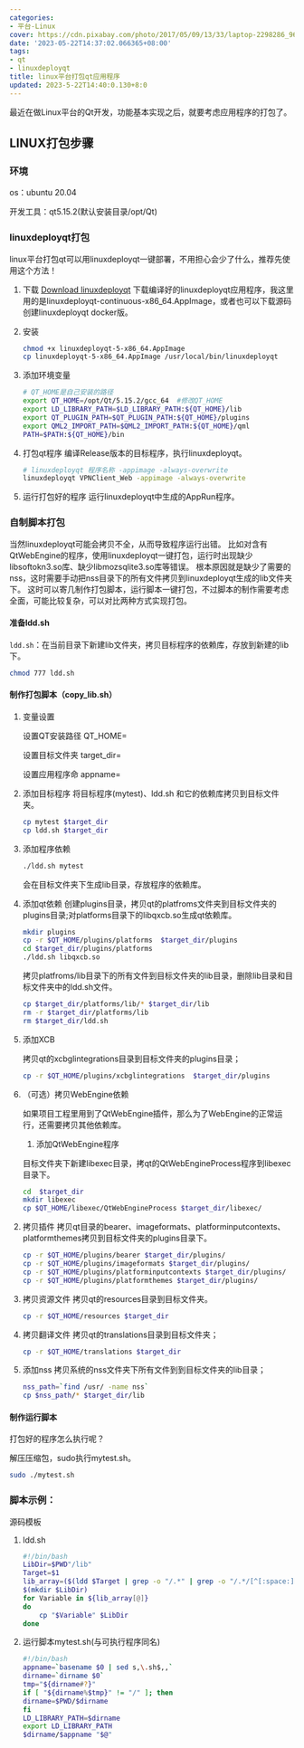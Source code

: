```yaml
---
categories:
- 平台-Linux
cover: https://cdn.pixabay.com/photo/2017/05/09/13/33/laptop-2298286_960_720.png
date: '2023-05-22T14:37:02.066365+08:00'
tags:
- qt
- linuxdeployqt
title: linux平台打包qt应用程序
updated: 2023-5-22T14:40:0.130+8:0
---
```


最近在做Linux平台的Qt开发，功能基本实现之后，就要考虑应用程序的打包了。

## LINUX打包步骤

### 环境

os：ubuntu 20.04

开发工具：qt5.15.2(默认安装目录/opt/Qt)

### linuxdeployqt打包

linux平台打包qt可以用linuxdeployqt一键部署，不用担心会少了什么，推荐先使用这个方法！

1. 下载
   [Download linuxdeployqt](https://github.com/probonopd/linuxdeployqt/releases)
   下载编译好的linuxdeployqt应用程序，我这里用的是linuxdeployqt-continuous-x86_64.AppImage，或者也可以下载源码创建linuxdeployqt docker版。

2. 安装
   
   ```bash
   chmod +x linuxdeployqt-5-x86_64.AppImage
   cp linuxdeployqt-5-x86_64.AppImage /usr/local/bin/linuxdeployqt
   ```

3. 添加环境变量
   
   ```bash
   # QT_HOME是自己安装的路径
   export QT_HOME=/opt/Qt/5.15.2/gcc_64  #修改QT_HOME
   export LD_LIBRARY_PATH=$LD_LIBRARY_PATH:${QT_HOME}/lib
   export QT_PLUGIN_PATH=$QT_PLUGIN_PATH:${QT_HOME}/plugins
   export QML2_IMPORT_PATH=$QML2_IMPORT_PATH:${QT_HOME}/qml
   PATH=$PATH:${QT_HOME}/bin
   ```

4. 打包qt程序
   编译Release版本的目标程序，执行linuxdeployqt。
   
   ```bash
   # linuxdeployqt 程序名称 -appimage -always-overwrite
   linuxdeployqt VPNClient_Web -appimage -always-overwrite
   ```

5. 运行打包好的程序
   运行linuxdeployqt中生成的AppRun程序。

### 自制脚本打包

当然linuxdeployqt可能会拷贝不全，从而导致程序运行出错。
比如对含有QtWebEngine的程序，使用linuxdeployqt一键打包，运行时出现缺少libsoftokn3.so库、缺少libmozsqlite3.so库等错误。
根本原因就是缺少了需要的nss，这时需要手动把nss目录下的所有文件拷贝到linuxdeployqt生成的lib文件夹下。
这时可以寄几制作打包脚本，运行脚本一键打包，不过脚本的制作需要考虑全面，可能比较复杂，可以对比两种方式实现打包。

#### 准备ldd.sh

`ldd.sh`：在当前目录下新建lib文件夹，拷贝目标程序的依赖库，存放到新建的lib下。

```bash
chmod 777 ldd.sh
```
#### 制作打包脚本（copy_lib.sh）

1. 变量设置

   设置QT安装路径 QT_HOME= 

   设置目标文件夹 target_dir=

   设置应用程序命 appname=

2. 添加目标程序
   将目标程序(mytest)、ldd.sh 和它的依赖库拷贝到目标文件夹。

   ```bash
   cp mytest $target_dir
   cp ldd.sh $target_dir
   ```

3. 添加程序依赖

   ```bash
   ./ldd.sh mytest
   ```
   会在目标文件夹下生成lib目录，存放程序的依赖库。

4. 添加qt依赖
   创建plugins目录，拷贝qt的platfroms文件夹到目标文件夹的plugins目录;对platforms目录下的libqxcb.so生成qt依赖库。

   ```bash
   mkdir plugins
   cp -r $QT_HOME/plugins/platforms  $target_dir/plugins
   cd $target_dir/plugins/platforms
   ./ldd.sh libqxcb.so
   ```

   拷贝platfroms/lib目录下的所有文件到目标文件夹的lib目录，删除lib目录和目标文件夹中的ldd.sh文件。
   
   ```bash
   cp $target_dir/platforms/lib/* $target_dir/lib
   rm -r $target_dir/platforms/lib
   rm $target_dir/ldd.sh
   ```

5. 添加XCB

   拷贝qt的xcbglintegrations目录到目标文件夹的plugins目录；
   
   ```bash
   cp -r $QT_HOME/plugins/xcbglintegrations  $target_dir/plugins
   ```

4. （可选）拷贝WebEngine依赖

   如果项目工程里用到了QtWebEngine插件，那么为了WebEngine的正常运行，还需要拷贝其他依赖库。

   1) 添加QtWebEngine程序

   目标文件夹下新建libexec目录，拷qt的QtWebEngineProcess程序到libexec目录下。
   
   ```bash
   cd  $target_dir
   mkdir libexec
   cp $QT_HOME/libexec/QtWebEngineProcess $target_dir/libexec/
   ```

2) 拷贝插件
   拷贝qt目录的bearer、imageformats、platforminputcontexts、platformthemes拷贝到目标文件夹的plugins目录下。
   
   ```bash
   cp -r $QT_HOME/plugins/bearer $target_dir/plugins/
   cp -r $QT_HOME/plugins/imageformats $target_dir/plugins/
   cp -r $QT_HOME/plugins/platforminputcontexts $target_dir/plugins/
   cp -r $QT_HOME/plugins/platformthemes $target_dir/plugins/
   ```

3) 拷贝资源文件
   拷贝qt的resources目录到目标文件夹。
   ```bash
   cp -r $QT_HOME/resources $target_dir
   ```

4) 拷贝翻译文件
   拷贝qt的translations目录到目标文件夹；
   ```bash
   cp -r $QT_HOME/translations $target_dir
   ```

5) 添加nss
   拷贝系统的nss文件夹下所有文件到到目标文件夹的lib目录；
   ```bash
   nss_path=`find /usr/ -name nss`
   cp $nss_path/* $target_dir/lib
   ```

#### 制作运行脚本

   打包好的程序怎么执行呢？

   解压压缩包，sudo执行mytest.sh。

   ```bash
   sudo ./mytest.sh
   ```

### 脚本示例：
源码模板
1. ldd.sh

   ```bash
   #!/bin/bash
   LibDir=$PWD"/lib"
   Target=$1
   lib_array=($(ldd $Target | grep -o "/.*" | grep -o "/.*/[^[:space:]]*"))
   $(mkdir $LibDir)
   for Variable in ${lib_array[@]}
   do
       cp "$Variable" $LibDir
   done
   ```

2. 运行脚本mytest.sh(与可执行程序同名)

   ```bash
   #!/bin/bash
   appname=`basename $0 | sed s,\.sh$,,`
   dirname=`dirname $0`
   tmp="${dirname#?}"
   if [ "${dirname%$tmp}" != "/" ]; then
   dirname=$PWD/$dirname
   fi
   LD_LIBRARY_PATH=$dirname
   export LD_LIBRARY_PATH
   $dirname/$appname "$@" 
   ```